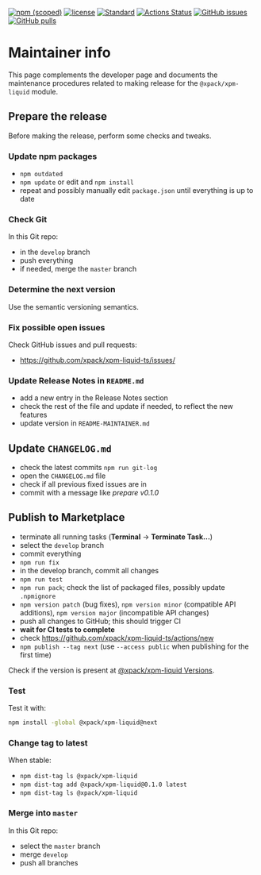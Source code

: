 [![npm (scoped)](https://img.shields.io/npm/v/@xpack/xpm-liquid.svg)](https://www.npmjs.com/package/@xpack/xpm-liquid)
[![license](https://img.shields.io/github/license/xpack/xpm-liquid-ts.svg)](https://github.com/xpack/xpm-liquid-ts/blob/xpack/LICENSE)
[![Standard](https://img.shields.io/badge/code_style-standard-brightgreen.svg)](https://standardjs.com/)
[![Actions Status](https://github.com/xpack/xpm-liquid-ts/workflows/Node.js%20CI%20on%20Push/badge.svg)](https://github.com/xpack/xpm-liquid-ts/actions)
[![GitHub issues](https://img.shields.io/github/issues/xpack/xpm-liquid-ts.svg)](https://github.com/xpack/xpm-liquid-ts/issues/)
[![GitHub pulls](https://img.shields.io/github/issues-pr/xpack/xpm-liquid-ts.svg)](https://github.com/xpack/xpm-liquid-ts/pulls)

# Maintainer info

This page complements the developer page and documents the
maintenance procedures related to making release for the
`@xpack/xpm-liquid` module.

## Prepare the release

Before making the release, perform some checks and tweaks.

### Update npm packages

- `npm outdated`
- `npm update` or edit and `npm install`
- repeat and possibly manually edit `package.json` until everything is
  up to date

### Check Git

In this Git repo:

- in the `develop` branch
- push everything
- if needed, merge the `master` branch

### Determine the next version

Use the semantic versioning semantics.

### Fix possible open issues

Check GitHub issues and pull requests:

- <https://github.com/xpack/xpm-liquid-ts/issues/>

### Update Release Notes in `README.md`

- add a new entry in the Release Notes section
- check the rest of the file and update if needed, to reflect the new features
- update version in `README-MAINTAINER.md`

## Update `CHANGELOG.md`

- check the latest commits `npm run git-log`
- open the `CHANGELOG.md` file
- check if all previous fixed issues are in
- commit with a message like _prepare v0.1.0_

## Publish to Marketplace

- terminate all running tasks (**Terminal** → **Terminate Task...**)
- select the `develop` branch
- commit everything
- `npm run fix`
- in the develop branch, commit all changes
- `npm run test`
- `npm run pack`; check the list of packaged files, possibly
  update `.npmignore`
- `npm version patch` (bug fixes), `npm version minor` (compatible API
  additions), `npm version major` (incompatible API changes)
- push all changes to GitHub; this should trigger CI
- **wait for CI tests to complete**
- check <https://github.com/xpack/xpm-liquid-ts/actions/new>
- `npm publish --tag next` (use `--access public` when publishing for the first time)

Check if the version is present at
[@xpack/xpm-liquid Versions](https://www.npmjs.com/package/@xpack/xpm-liquid?activeTab=versions).

### Test

Test it with:

```bash
npm install -global @xpack/xpm-liquid@next
```

### Change tag to latest

When stable:

- `npm dist-tag ls @xpack/xpm-liquid`
- `npm dist-tag add @xpack/xpm-liquid@0.1.0 latest`
- `npm dist-tag ls @xpack/xpm-liquid`

### Merge into `master`

In this Git repo:

- select the `master` branch
- merge `develop`
- push all branches

